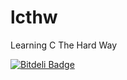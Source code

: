 lcthw
=====

Learning C The Hard Way


[![Bitdeli Badge](https://d2weczhvl823v0.cloudfront.net/arvind-naidu/c-tutorials/trend.png)](https://bitdeli.com/free "Bitdeli Badge")

